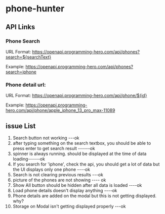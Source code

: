 # phone-hunter

## API Links

### Phone Search
URL Format: https://openapi.programming-hero.com/api/phones?search=${searchText}

Example: https://openapi.programming-hero.com/api/phones?search=iphone


### Phone detail url:
URL Format: https://openapi.programming-hero.com/api/phone/${id}


Example: https://openapi.programming-hero.com/api/phone/apple_iphone_13_pro_max-11089


## issue List
1. Search button not working ---ok
2. after typing something on the search textbox, you should be able to press enter to get search result ------ok
3. spinner is always running. should be displayed at the time of data loading------ok
4. If you search for 'iphone', check the api, you should get a lot of data but the UI displays only one phone ----ok
5. Search is not clearing previous results ---ok
6. picture of the phones are not showing ---- ok
7. Show All button should be hidden after all data is loaded ----ok
8. Load phone details doesn't display anything ----ok
9. Phone details are added on the modal but this is not getting displayed. why?
10. Storage on Modal isn't getting displayed properly ---ok
